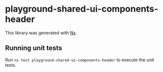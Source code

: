 # playground-shared-ui-components-header

This library was generated with [Nx](https://nx.dev).

## Running unit tests

Run `nx test playground-shared-ui-components-header` to execute the unit tests.
